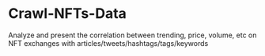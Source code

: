 # Crawl-NFTs-Data
Analyze and present the correlation between trending, price, volume, etc on NFT exchanges with articles/tweets/hashtags/tags/keywords
